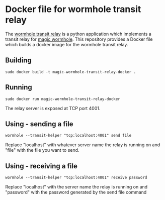 # Docker file for wormhole transit relay

The [wormhole transit relay](https://github.com/warner/magic-wormhole-transit-relay) is a python application which implements a transit relay for [magic wormhole](https://github.com/warner/magic-wormhole). This repository provides a Docker file which builds a docker image for the wormhole transit relay.

## Building

`sudo docker build -t magic-wormhole-transit-relay-docker .`

## Running

`sudo docker run magic-wormhole-transit-relay-docker`

The relay server is exposed at TCP port 4001.

## Using - sending a file

`wormhole --transit-helper "tcp:localhost:4001" send file`

Replace "localhost" with whatever server name the relay is running on and "file" with the file you want to send.

## Using - receiving a file

`wormhole --transit-helper "tcp:localhost:4001" receive password`

Replace "localhost" with the server name the relay is running on and "password" with the password generated by the send file command
